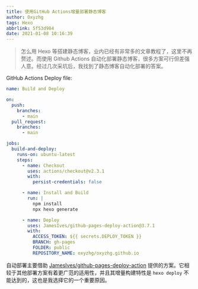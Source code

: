 ```yaml
---
title: 使用GitHub Actions增量部署静态博客
author: Oxyzhg
tags: Hexo
abbrlink: 5f53d984
date: 2021-01-08 10:16:39
---
```


> 怎么用 Hexo 等搭建静态博客，业内已经有非常多的文章教程了，这里不再赘述。而使用 Github Actions 自动化部署静态博客，很多方案可行但差强人意。经过几次采坑后，我找到了静态博客自动化部署的答案。

GitHub Actions Deploy file:

```yml
name: Build and Deploy

on:
  push:
    branches:
      - main
  pull_request:
    branches:
      - main

jobs:
  build-and-deploy:
    runs-on: ubuntu-latest
    steps:
      - name: Checkout
        uses: actions/checkout@v2.3.1
        with:
          persist-credentials: false

      - name: Install and Build
        run: |
          npm install
          npx hexo generate

      - name: Deploy
        uses: JamesIves/github-pages-deploy-action@3.7.1
        with:
          ACCESS_TOKEN: ${{ secrets.DEPLOY_TOKEN }}
          BRANCH: gh-pages
          FOLDER: public
          REPOSITORY_NAME: oxyzhg/oxyzhg.github.io
```

自动部署主要借助 [JamesIves/github-pages-deploy-action](https://github.com/JamesIves/github-pages-deploy-action) 提供的方案。它相较于其他部署方案有着更广范的适用性，并且其增量构建特性是 `hexo deploy` 不能达到的，这也是我选择它的一个重要原因。
